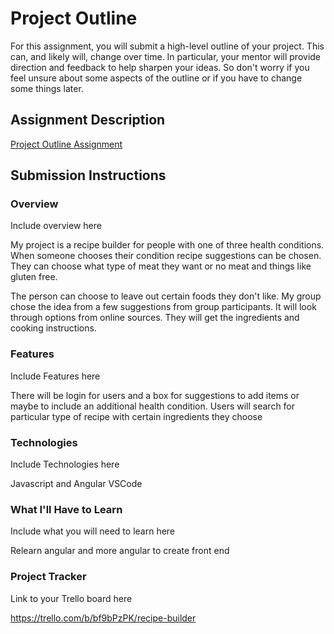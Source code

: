 # Project Outline
For this assignment, you will submit a high-level outline of your project. This can, and likely will, change over time. In particular, your mentor will provide direction and feedback to help sharpen your ideas. So don't worry if you feel unsure about some aspects of the outline or if you have to change some things later.

## Assignment Description
[Project Outline Assignment](https://education.launchcode.org/liftoff/modules/assignments/project-outline)

## Submission Instructions

### Overview
Include overview here

My project is a recipe builder for people with one of three health conditions. When someone chooses their condition recipe suggestions can be chosen. They can choose what type of meat they want or no meat and things like gluten free.

The person can choose to leave out certain foods they don't like. My group chose the idea from a few suggestions from group participants. It will look through options from online sources. They will get the ingredients and cooking instructions.

### Features
Include Features here

There will be login for users and a box for suggestions to add items or maybe to include an additional health condition.
Users will search for particular type of recipe with certain ingredients they choose


### Technologies
Include Technologies here

Javascript and Angular
VSCode

### What I'll Have to Learn
Include what you will need to learn here

Relearn angular and more angular to create front end

### Project Tracker
Link to your Trello board here

https://trello.com/b/bf9bPzPK/recipe-builder
